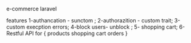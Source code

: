 e-commerce laravel

features 
1-authancation - sunctom ;
2-authorazition - custom trait;
3-custom execption errors;
4-block users- unblock ;
5- shopping cart;
6-Restful API for {
    products
    shopping cart
    orders
}
